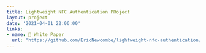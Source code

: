 ```yaml
---
title: Lightweight NFC Authentication PRoject
layout: project
date: '2021-04-01 22:06:00'
links:
- name: 📃 White Paper
  url: "https://github.com/EricNewcombe/lightweight-nfc-authentication/blob/main/Docs/Group_5_Report.pdf"
---
```


